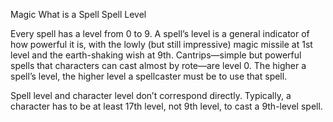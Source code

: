 Magic
What is a Spell
Spell Level
        <p>
          Every spell has a level from 0 to 9. A spell’s level is a general indicator of how powerful it is, with the lowly (but still impressive) magic missile at 1st level and the earth-shaking wish at 9th. Cantrips—simple but powerful spells that characters can cast almost by rote—are level 0. The higher a spell’s level, the higher level a spellcaster must be to use that spell.
        </p>
        <p>
          Spell level and character level don’t correspond directly. Typically, a character has to be at least 17th level, not 9th level, to cast a 9th-level spell.
        </p>